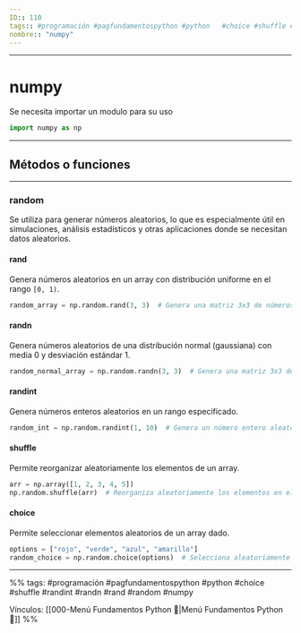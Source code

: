 ```yaml
---
ID:: 110
tags:: #programación #pagfundamentospython #python   #choice #shuffle #randint #randn #rand #random #numpy
nombre:: "numpy"
---
```

___
# numpy
Se necesita importar un modulo para su uso
```python
import numpy as np
```
___
## Métodos o funciones
___
### random
Se utiliza para generar números aleatorios, lo que es especialmente útil en simulaciones, análisis estadísticos y otras aplicaciones donde se necesitan datos aleatorios.
#### rand
Genera números aleatorios en un array con distribución uniforme en el rango `[0, 1)`.
```python
random_array = np.random.rand(3, 3)  # Genera una matriz 3x3 de números aleatorios entre 0 y 1
```

#### randn
Genera números aleatorios de una distribución normal (gaussiana) con media 0 y desviación estándar 1.
```python
random_normal_array = np.random.randn(3, 3)  # Genera una matriz 3x3 de números aleatorios de distribución normal
```

#### randint
Genera números enteros aleatorios en un rango especificado.
```python
random_int = np.random.randint(1, 10)  # Genera un número entero aleatorio entre 1 y 9
```

#### shuffle
Permite reorganizar aleatoriamente los elementos de un array.
```python
arr = np.array([1, 2, 3, 4, 5])
np.random.shuffle(arr)  # Reorganiza aleatoriamente los elementos en el array
```
#### choice
Permite seleccionar elementos aleatorios de un array dado.
```python
options = ["rojo", "verde", "azul", "amarillo"]
random_choice = np.random.choice(options)  # Selecciona aleatoriamente un elemento de la lista
```

___

%%
tags:  #programación #pagfundamentospython #python  #choice #shuffle #randint #randn #rand #random #numpy

Vínculos:    [[000-Menú Fundamentos Python 📃|Menú Fundamentos Python 📃]]
%%